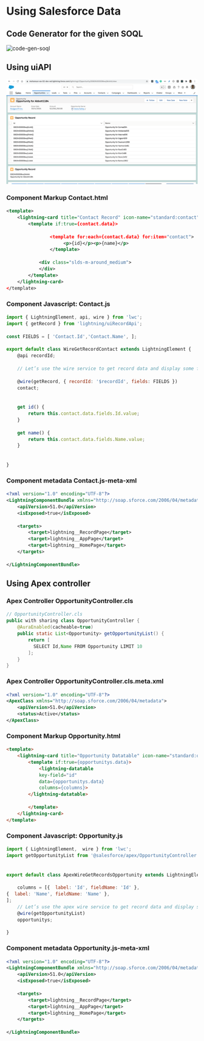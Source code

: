 # Using Salesforce Data

## Code Generator for the given SOQL 

![code-gen-soql](img/data/lwc-code-gen-1.gif)
## Using uiAPI
![codegen usage](img/data/lwc-code-gen-1.png)

### Component Markup Contact.html

```xml
<template>
    <lightning-card title="Contact Record" icon-name="standard:contact">
        <template if:true={contact.data}>

                <template for:each={contact.data} for:item="contact">
                     <p>{id}</p><p>{name}</p>
                </template>

            <div class="slds-m-around_medium">
            </div>
        </template>
    </lightning-card>
</template>
```
### Component Javascript: Contact.js
```js
import { LightningElement, api, wire } from 'lwc';
import { getRecord } from 'lightning/uiRecordApi';

const FIELDS = [ 'Contact.Id','Contact.Name', ];

export default class WireGetRecordContact extends LightningElement {
    @api recordId;

    // Let’s use the wire service to get record data and display some field names.

    @wire(getRecord, { recordId: '$recordId', fields: FIELDS })
    contact;


    get id() {
        return this.contact.data.fields.Id.value;
    }

    get name() {
        return this.contact.data.fields.Name.value;
    }


}
```

### Component metadata Contact.js-meta-xml
```xml
<?xml version="1.0" encoding="UTF-8"?>
<LightningComponentBundle xmlns="http://soap.sforce.com/2006/04/metadata">
    <apiVersion>51.0</apiVersion>
    <isExposed>true</isExposed>

    <targets>
        <target>lightning__RecordPage</target>
        <target>lightning__AppPage</target>
        <target>lightning__HomePage</target>
    </targets>

</LightningComponentBundle>
```

## Using Apex controller


### Apex Controller OpportunityController.cls

```java
// OpportunityController.cls
public with sharing class OpportunityController {    
    @AuraEnabled(cacheable=true)
    public static List<Opportunity> getOpportunityList() {
        return [
          SELECT Id,Name FROM Opportunity LIMIT 10
        ];
    }
}
```


### Apex Controller OpportunityController.cls.meta.xml
```xml
<?xml version="1.0" encoding="UTF-8"?>
<ApexClass xmlns="http://soap.sforce.com/2006/04/metadata">
    <apiVersion>51.0</apiVersion>
    <status>Active</status>
</ApexClass>
```

### Component Markup Opportunity.html
```html
<template>
    <lightning-card title="Opportunity Datatable" icon-name="standard:opportunity">
        <template if:true={opportunitys.data}>
            <lightning-datatable
            key-field="id"
            data={opportunitys.data}
            columns={columns}>
        </lightning-datatable>

        </template>
    </lightning-card>
</template>
```


### Component Javascript: Opportunity.js
```js
import { LightningElement,  wire } from 'lwc';
import getOpportunityList from '@salesforce/apex/OpportunityController.getOpportunityList';


export default class ApexWireGetRecordsOpportunity extends LightningElement {

    columns = [{  label: 'Id', fieldName: 'Id' },
{  label: 'Name', fieldName: 'Name' },
];
    // Let’s use the apex wire service to get record data and display some field names.
    @wire(getOpportunityList)
    opportunitys;

}
```

### Component metadata Opportunity.js-meta-xml
```xml
<?xml version="1.0" encoding="UTF-8"?>
<LightningComponentBundle xmlns="http://soap.sforce.com/2006/04/metadata">
    <apiVersion>51.0</apiVersion>
    <isExposed>true</isExposed>

    <targets>
        <target>lightning__RecordPage</target>
        <target>lightning__AppPage</target>
        <target>lightning__HomePage</target>
    </targets>

</LightningComponentBundle>
```


